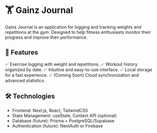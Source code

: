 # 🏋️ Gainz Journal

Gainz Journal is an application for logging and tracking weights and repetitions at the gym. Designed to help fitness enthusiasts monitor their progress and improve their performance.

## 🚀 Features

✅ Exercise logging with weight and repetitions.
✅ Workout history organized by date.
✅ Intuitive and easy-to-use interface.
✅ Local storage for a fast experience.
✅ (Coming Soon) Cloud synchronization and advanced statistics.

## 🛠️ Technologies

- Frontend: Next.js, React, TailwindCSS
- State Management: useState, Context API (optional)
- Database (future): Prisma + PostgreSQL/Supabase
- Authentication (future): NextAuth or Firebase  